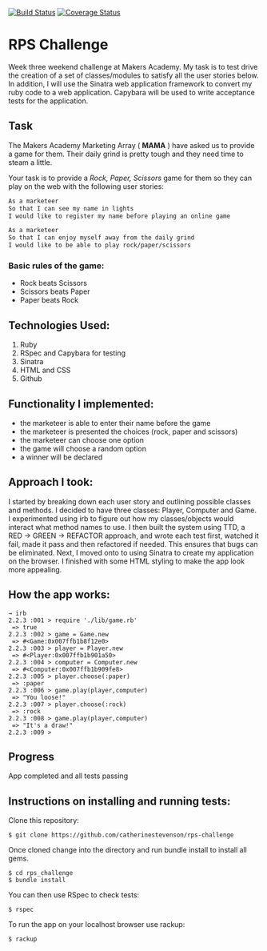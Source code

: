 [![Build Status](https://travis-ci.org/catherinestevenson/rps-challenge.svg?branch=master)](https://travis-ci.org/catherinestevenson/rps-challenge)  [![Coverage Status](https://coveralls.io/repos/catherinestevenson/rps-challenge/badge.svg?branch=master&service=github)](https://coveralls.io/github/catherinestevenson/rps-challenge?branch=master)

# RPS Challenge

Week three weekend challenge at Makers Academy. My task is to test drive the creation of a set of classes/modules to satisfy all the user stories below. In addition, I will use the Sinatra web application framework to convert my ruby code to a web application. Capybara will be used to write acceptance tests for the application.

## Task

The Makers Academy Marketing Array ( **MAMA** ) have asked us to provide a game for them. Their daily grind is pretty tough and they need time to steam a little.

Your task is to provide a _Rock, Paper, Scissors_ game for them so they can play on the web with the following user stories:

```sh
As a marketeer
So that I can see my name in lights
I would like to register my name before playing an online game

As a marketeer
So that I can enjoy myself away from the daily grind
I would like to be able to play rock/paper/scissors
```

### Basic rules of the game:

- Rock beats Scissors
- Scissors beats Paper
- Paper beats Rock

## Technologies Used:

1. Ruby
2. RSpec and Capybara for testing
3. Sinatra
4. HTML and CSS
3. Github

## Functionality I implemented:

- the marketeer is able to enter their name before the game
- the marketeer is presented the choices (rock, paper and scissors)
- the marketeer can choose one option
- the game will choose a random option
- a winner will be declared

## Approach I took:

I started by breaking down each user story and outlining possible classes and methods. I decided to have three classes: Player, Computer and Game. I experimented using irb to figure out how my classes/objects would interact what method names to use. I then built the system using TTD, a RED -> GREEN -> REFACTOR approach, and wrote each test first, watched it fail, made it pass and then refactored if needed. This ensures that bugs can be eliminated. Next, I moved onto to using Sinatra to create my application on the browser. I finished with some HTML styling to make the app look more appealing. 

## How the app works:

```
→ irb
2.2.3 :001 > require './lib/game.rb'
 => true
2.2.3 :002 > game = Game.new
 => #<Game:0x007ffb1b8f12e0>
2.2.3 :003 > player = Player.new
 => #<Player:0x007ffb1b901a50>
2.2.3 :004 > computer = Computer.new
 => #<Computer:0x007ffb1b909fe8>
2.2.3 :005 > player.choose(:paper)
 => :paper
2.2.3 :006 > game.play(player,computer)
 => "You loose!"
2.2.3 :007 > player.choose(:rock)
 => :rock
2.2.3 :008 > game.play(player,computer)
 => "It's a draw!"
2.2.3 :009 >
```

## Progress

App completed and all tests passing

## Instructions on installing and running tests:

Clone this repository:
```
$ git clone https://github.com/catherinestevenson/rps-challenge
```
Once cloned change into the directory and run bundle install to install all gems. 
```
$ cd rps_challenge
$ bundle install
```
You can then use RSpec to check tests:
```
$ rspec
```
To run the app on your localhost browser use rackup:
```
$ rackup
```
